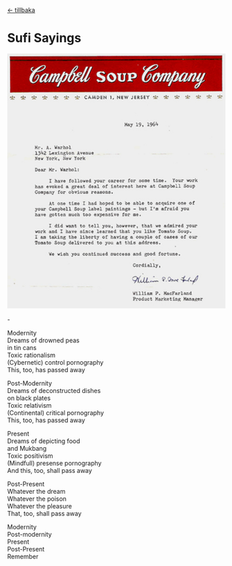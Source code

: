 [← tillbaka](README.md)  

# Sufi Sayings

![this too](thistoo.jpg)  

\-

Modernity  
Dreams of drowned peas  
in tin cans  
Toxic rationalism  
(Cybernetic) control pornography  
This, too, has passed away

Post-Modernity  
Dreams of deconstructed dishes  
on black plates  
Toxic relativism  
(Continental) critical pornography  
This, too, has passed away

Present  
Dreams of depicting food  
and Mukbang  
Toxic positivism  
(Mindfull) presense pornography  
And this, too, shall pass away

Post-Present  
Whatever the dream  
Whatever the poison  
Whatever the pleasure  
That, too, shall pass away

Modernity  
Post-modernity  
Present  
Post-Present  
Remember  

